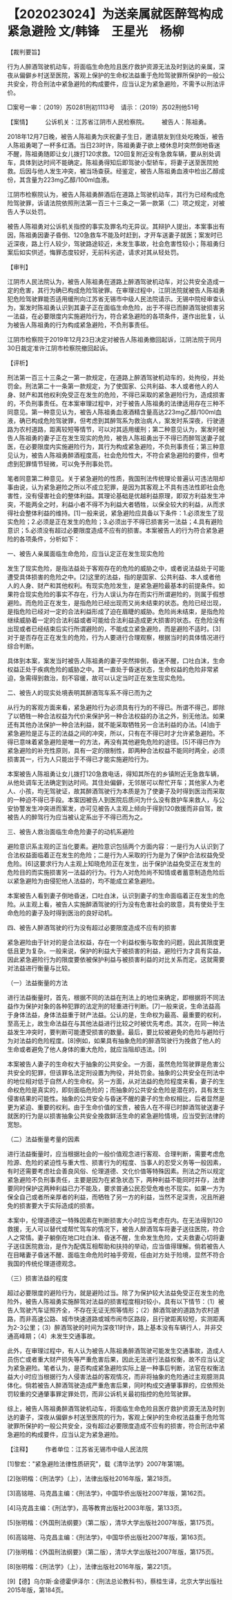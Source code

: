 # 【202023024】为送亲属就医醉驾构成紧急避险 文/韩锋　王星光　杨柳

【裁判要旨】

行为人醉酒驾驶机动车，将面临生命危险且医疗救护资源无法及时到达的亲属，深夜从偏僻乡村送至医院，客观上保护的生命权法益重于危险驾驶罪所保护的一般公共安全，符合刑法中紧急避险的构成要件，应当认定为紧急避险，不需予以刑法评价。

□案号一审：（2019）苏0281刑初1113号　请示：（2019）苏02刑他51号

【案情】 　　公诉机关：江苏省江阴市人民检察院。 　　被告人：陈祖勇。

2018年12月7日晚，被告人陈祖勇为庆祝妻子生日，邀请朋友到住处吃晚饭，被告人陈祖勇喝了一杯多红酒。当日23时许，陈祖勇妻子欲上楼休息时突然倒地昏迷不醒，陈祖勇随即让女儿拨打120求救。120回复附近没有急救车辆，要从别处调车，具体到达时间不能确定。陈祖勇得知后即驾驶小型轿车，将妻子送至医院抢救。后因与他人发生冲突，被当场查获。经鉴定，被告人陈祖勇血液中检出乙醇成份，其含量为223mg乙醇/100ml血液。

江阴市检察院认为，被告人陈祖勇醉酒后在道路上驾驶机动车，其行为已经构成危险驾驶罪，诉请法院依照刑法第一百三十三条之一第一款第（二）项之规定，对被告人予以处罚。

被告人陈祖勇对公诉机关指控的事实及罪名均无异议。其辩护人提出，本案事出有因，陈祖勇因妻子昏倒、120急救车不能及时赶到，才开车送妻子就医；案发时已近深夜，路上行人较少，驾驶路途较近，未发生事故，社会危害性较小；陈祖勇归案后如实供述，悔罪态度较好，无前科劣迹，请求对其从轻处罚。

【审判】

江阴市人民法院认为，被告人陈祖勇在道路上醉酒驾驶机动车，对公共安全造成一定的危害，其行为确已构成危险驾驶罪。在审理过程中，江阴法院就被告人陈祖勇犯危险驾驶罪能否适用缓刑向江苏省无锡市中级人民法院请示。无锡中院经审查认为，案发时陈祖勇认识到其妻子正在面临生命危险，出于不得已而醉酒驾驶损害另一法益，在必要限度内实施避险行为，符合紧急避险的各项条件，遂作出批复，认为被告人陈祖勇的行为构成紧急避险，不负刑事责任。

江阴市检察院于2019年12月23日决定对被告人陈祖勇撤回起诉，江阴法院于同月30日裁定准许江阴市检察院撤回起诉。

【评析】

刑法第一百三十三条之一第一款规定，在道路上醉酒驾驶机动车的，处拘役，并处罚金。刑法第二十一条第一款规定，为了使国家、公共利益、本人或者他人的人身、财产和其他权利免受正在发生的危险，不得已采取的紧急避险行为，造成损害的，不负刑事责任。在本案审理过程中，对于被告人陈祖勇的法律适用存在三种不同意见。第一种意见认为，被告人陈祖勇血液酒精含量高达223mg乙醇/100ml血液，确已构成危险驾驶罪，但考虑到其醉驾系为救治病人，案发时系深夜，行驶道路为农村道路，距离较短等情节，可以对其适用缓刑；第二种意见认为，案发时被告人陈祖勇的妻子正在发生现实的危险，被告人陈祖勇出于不得已而醉驾送妻子就医，在必要限度内实施避险行为，其行为构成紧急避险，不负刑事责任；第三种意见认为，被告人陈祖勇醉酒程度高，社会危险性大，不符合紧急避险的要件，但考虑到犯罪情节轻微，可以免予刑事处罚。

笔者同意第二种意见。关于紧急避险的性质，我国刑法传统理论普遍认可违法阻却事由说，认为紧急避险之所以不成立犯罪，是因为其客观上不具有违法性即社会危害性，没有侵害社会的整体利益。其理论基础是优越利益原理，即双方利益发生冲突，不能两全之时，利益小者不得不为利益大者牺牲，以保全较大的利益，从而求得社会整体利益的维持。\[1\]一般来说，紧急避险应具备以下条件：1.必须发生了现实危险；2.必须是正在发生的危险；3.必须出于不得已损害另一法益；4.具有避险意识；5.必须没有超过必要限度造成不应有的损害。本案被告人的行为符合紧急避险的各项条件，分析如下：

一、被告人亲属面临生命危险，应当认定正在发生现实危险

发生了现实危险，是指法益处于客观存在的危险的威胁之中，或者说法益处于可能遭受具体损害的危险之中。\[2\]这里的法益，指的是国家、公共利益、本人或者他人的人身、财产和其他权利。有现实危险发生，是紧急避险最基本的前提条件。如果符合现实危险的事实不存在，行为人误认为存在而实行所谓避险的，则属于假想避险。而危险正在发生，是指危险已经出现而又尚未结束的状态。危险已经岀现，是指危险已经对一定的合法利益形成了迫在眉睫的威胁。危险尚未结束，是指危险继续威胁着一定的合法利益或者可能给合法利益造成更大损害的状态。在危险没有出现或者已经结束后实行所谓避险的，不能成立紧急避险，而是避险不适时。\[3\]对于是否存在正在发生的危险，行为人要进行合理观察，根据当时的具体情况进行综合判断。

具体到本案，案发当时被告人陈祖勇的妻子突然摔倒，昏迷不醒，口吐白沫，生命权益正处于疾病危险的威胁之中。其一直处于昏迷状态，生命权益的危险非常紧迫，急需得到救治，刻不容缓，故可以认定当时正在发生现实危险。

二、被告人的现实处境表明其醉酒驾车系不得已而为之

从行为的客观方面来看，紧急避险行为必须具有行为的不得已。所谓不得己，即除了以牺牲一种合法权益为代价来保护另一种合法权益的办法之外，别无他法。如果还有其他办法保护一种合法利益，就不能采取牺牲另一合法利益的办法。\[4\]由于紧急避险是正与正的法益之间的冲突，所以，只有在不得已时才允许紧急避险。不得已意味着紧急避险是唯一的方法，再没有其他避免危险的途径。\[5\]不得已作为紧急避险的补充性原则，具有一定的限制性，即两种合法权益不能同时两全，必须损害其一，行为人只能出于不得已才能实施避险行为。

本案被告人陈祖勇让女儿拨打120急救电话，得知其所在的乡镇附近无急救车辆，从他处调车无法确定到达时间。其住处偏僻，无邻居可以帮忙开车；其他家人为老人、小孩，均无驾驶证，故其醉酒驾驶行为本质是为了使妻子及时得到医治而采取的一种迫不得已手段。本案因被告人到医院后质问为什么没有救护车来救人，与公安协警发生冲突进而案发，亦可见被告人主观上倾向于得到120救援而非自驾，故被告人的醉驾行为应当被认定系出于不得已而为之。

三、被告人救治面临生命危险妻子的动机系避险

避险意识系主观的正当化要素。避险意识包括两个方面内容：一是行为人认识到了合法权益面临着正在发生的危险；二是行为人采取的行为是为了保护合法权益免受危险。\[6\]这要求行为人主观上知晓危险正在发生，出于保护法益免受正在发生的危险目的而实施损害另一法益的行为。行为人对危险尚不知情或者蓄意制造危险后以紧急避险为由侵犯他人法益的，均不能成立紧急避险。

本案被告人看到妻子倒地昏迷，口吐白沫，认识到妻子的生命面临着正在发生的危险。从主观上看，被告人实施醉酒驾驶的行为没有危害社会的故意，具有使处于生命危险的妻子及时得到医治的良好动机。

四、被告人醉酒驾驶的行为没有超过必要限度造成不应有的损害

紧急避险由于针对的是合法权益，存在一个利益权衡与取舍的问题，因此其限度更低且更为复杂。一般来说，保护的利益大于被损害的利益，避险行为才具有实益，因此紧急避险行为的限度要依被保护利益与被损害利益的对比关系而定。这就需要对法益进行衡量与比较。

（一）法益衡量的方法

进行法益衡量时，首先，根据不同的法益在刑法上的地位来确定，即根据将不同法益作为保护对象的各种犯罪的法定刑的轻重进行判断。\[7\]一般来说，生命法益高于身体法益，身体法益重于财产法益。公认的是，生命权为最高、最重要的权利，至高无上，故生命法益在与其他法益进行比较之时被优先考虑。其次，在同一种法益发生冲突时，要判断可能遭受损害的数量。最后，要比较被避免的危险与避险行为对法益的危险程度。\[8\]例如，如果具有抽象危险的醉酒驾驶行为挽救了他人的生命或者避免了他人身体的重大危险，就应当阻却违法。\[9\]

本案被告人妻子的生命权大于抽象的公共安全。一方面，虽然危险驾驶罪是危害公共安全的犯罪，但该罪名法定刑设置为拘役，并处罚金。抽象的公共安全在刑法中的地位相对低于自然人的生命权。另一方面，从对法益的危险程度来看，妻子的生命权危险是真实的，即刻面临危险的；而抽象的公共安全危险是潜在的，具有发生侵害结果的可能性。抽象的公共安全与昏迷不醒的妻子的生命权相比，后者显然是更为紧迫、重要的权利。由于生命价值的宝贵，被告人在不得已时醉酒驾驶送妻子就医的行为是以损害抽象公共安全挽救鲜活生命的紧急避险情境，应当受到法律的宽恕。

（二）法益衡量考量的因素

进行法益衡量时，应当根据社会的一般价值观念进行客观、合理判断，需要考虑危险源、危险的紧迫性与重大性、损害行为的程度、当事人的忍受义务等一般因素，有时还需要考虑社会善良风俗、伦理道德、文化价值等特殊因素。刑法之所以规定紧急避险不负刑事责任，主要是因为在紧急状态下，两种利益不能同时并存，法律要同时保护这两种利益已力不能及，要求普通公民忍受危难也不现实。如果一方为保全自己或者所亲厚者的利益，而牺牲了另一方的利益，当然不足深责，况且所避免的损害要大于实际造成的损害。

本案中，伦理道德这一特殊因素在判断损害大小时应当考虑在内。在无法得到120救援，无人可以替代或帮忙驾车的情况下，被告人醉酒驾车将妻子送往医院，符合人之常情。妻子躺倒在地口吐白沫、昏迷不醒，生命发生危险，丈夫救妻心切将妻子送往医院救治，是作为配偶互相帮助和扶持的举动，应当值得理解。倘若被告人在目睹妻子昏迷不醒、面临生命危险时袖手旁观，任由对方处于险境，显然不符合我国的传统伦理道德观念。

（三）损害法益的程度

超过必要限度的避险行为，就是避险过当。除了为保护较大法益免受正在发生的危险外，被告人陈祖勇实施醉驾对法益的损害程度相对较小，具有以下情节：（1）被告人驾驶汽车证照齐全，不存在无证无照等情形；（2）醉酒驾驶的道路为农村道路，而非高速公路、城市快速道路或城市闹市区路段，且行驶距离较短，实测距离为2-3公里；（3）醉酒驾驶的时间为深夜11时许，路上基本没有车辆行人，并非交通高峰期；（4）未发生交通事故。

此外，在审理过程中，有人认为被告人陈祖勇醉酒驾驶可能发生交通事故，造成人员伤亡或者重大财产损失等严重危害后果，因此无法进行法益权衡，故不应当认定为紧急避险。笔者认为，是否构成紧急避险实际上是一种事后判断，法官在权衡法益大小时应当根据行为人侵害法益的客观情况，而非将抽象的危险通过主观臆测具体化。倘若被告人醉酒驾驶造成严重危害后果，同时构成交通肇事罪的，应依照处罚较重的交通肇事罪定罪处罚，而非公诉机关最初指控的危险驾驶罪。

综上，被告人陈祖勇醉酒驾驶机动车，将面临生命危险且医疗救护资源无法及时到达的妻子，深夜从偏僻乡村送至医院的行为，客观上保护的生命权法益重于危险驾驶罪所保护的一般公共安全，没有超过必要限度造成不应有的损害，符合刑法中紧急避险的构成要件，应当认定为紧急避险。

【注释】 　　作者单位：江苏省无锡市中级人民法院

\[1\]黎宏："紧急避险法律性质研究"，载《清华法学》2007年第1期。

\[2\]张明楷：《刑法学》（上），法律出版社2016年版，第218页。

\[3\]高铭暄、马克昌主编：《刑法学》，中国华侨出版社2007年版，第162页。

\[4\]马克昌主编：《刑法学》，高等教育出版社2003年版，第133页。

\[5\]张明楷：《外国刑法纲要》（第二版），清华大学出版社2007年版，第175页。

\[6\]高铭暄、马克昌主编：《刑法学》，中国华侨出版社2007年版，第163页。

\[7\]张明楷：《外国刑法纲要》（第二版），清华大学出版社2007年版，第175页。

\[8\]张明楷：《刑法学》（上），法律出版社2016年版，第221页。

\[9\]【德】乌尔斯·金德霍伊泽尔：《刑法总论教科书》，蔡桂生译，北京大学出版社2015年版，第184页。